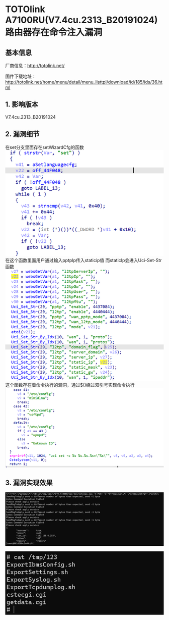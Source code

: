 # TOTOlink A7100RU(V7.4cu.2313_B20191024)路由器存在命令注入漏洞
## 基本信息
厂商信息：http://totolink.net/

固件下载地址：http://totolink.net/home/menu/detail/menu_listtpl/download/id/185/ids/36.html

## 1. 影响版本
V7.4cu.2313_B20191024

## 2. 漏洞细节
在set分支里面存在setWizardCfg的函数
![](https://github.com/DockTree/totolink/blob/main/main.png)
在这个函数里面用户通过输入pptpIp传入staticip值
而staticIp会进入Uci-Set-Str函数
![](https://github.com/DockTree/totolink/blob/main/StaticIp.png)
这个函数存在着命令执行的漏洞，通过$()绕过双引号实现命令执行
![](https://github.com/DockTree/totolink/blob/main/Uci-Set-Str.png)

## 3. 漏洞实现效果
![](https://github.com/DockTree/totolink/blob/main/curl.png)

![](https://github.com/DockTree/totolink/blob/main/result.png)
